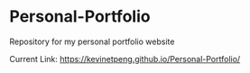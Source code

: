 # Personal-Portfolio
Repository for my personal portfolio website

Current Link: https://kevinetpeng.github.io/Personal-Portfolio/
